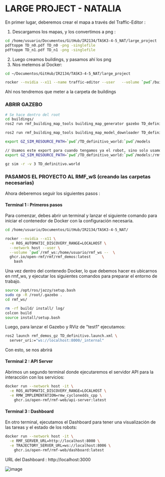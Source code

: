 # LARGE PROJECT - NATALIA

En primer lugar, deberemos crear el mapa a través del Traffic-Editor : 

1) Descargamos los mapas, y los convertimos a png :

```bash
cd /home/usuario/Documentos/GitHub/IR2134/TASK3-4-5_NAT/large_project
pdftoppm TD_n0.pdf TD_n0 -png -singlefile
pdftoppm TD_n1.pdf TD_n1 -png -singlefile
```
2) Luego creamos buildings, y pasamos ahí los png
3) Nos metemos al Docker:
   
```bash
cd ~/Documentos/GitHub/IR2134/TASK3-4-5_NAT/large_project

rocker --nvidia --x11 --name traffic-editor --user   --volume `pwd`/buildings:/rmf_demos_ws/buildings --   ghcr.io/open-rmf/rmf/rmf_demos:latest   bash
```

Ahí nos tendremos que meter a la carpeta de buildings


### ABRIR GAZEBO

```bash
# Se hace dentro del root
cd buildings/
ros2 run rmf_building_map_tools building_map_generator gazebo TD_definitivo.building.yaml TD_definitivo.world ./TD_definitivo_world

```

```bash
ros2 run rmf_building_map_tools building_map_model_downloader TD_definitivo.building.yaml -e ./models

export GZ_SIM_RESOURCE_PATH=`pwd`/TD_definitivo_world:`pwd`/models

// Usamos este export para cuando tengamos ya el robot, sino solo usamos el primer export
export GZ_SIM_RESOURCE_PATH=`pwd`/TD_definitivo_world:`pwd`/models:/rmf_demos_ws/install/rmf_demos_assets/share/rmf_demos_assets/models

gz sim -r -v 3 TD_definitivo.world
```


### PASAMOS EL PROYECTO AL RMF_wS (creando las carpetas necesarias)

Ahora deberemos seguir los siguientes pasos : 

#### Terminal 1 : Primeros pasos

Para comenzar, debes abrir un terminal y lanzar el siguiente comando para iniciar el contenedor de Docker con la configuración necesaria.

```bash
cd /home/usuario/Documentos/GitHub/IR2134/TASK3-4-5_NAT/

rocker --nvidia --x11 \
  -e ROS_AUTOMATIC_DISCOVERY_RANGE=LOCALHOST \
  --network host --user \
  --volume `pwd`/rmf_ws:/home/usuario/rmf_ws --  \
  ghcr.io/open-rmf/rmf/rmf_demos:latest 	\
    bash
```
Una vez dentro del contenedo Docker, lo que debemos hacer es ubicarnos en rmf_ws, y ejecutar los siguientes comandos para preparar el entorno de trabajo.

```bash
source /opt/ros/jazzy/setup.bash
sudo cp -R /root/.gazebo .	
cd rmf_ws/

rm -rf build/ install/ log/
colcon build
source install/setup.bash
```

Luego, para lanzar el Gazebo y RViz de "test1" ejecutamos:

```bash
ros2 launch rmf_demos_gz TD_definitivo.launch.xml \
  server_uri:="ws://localhost:8000/_internal"
```
Con esto, se nos abrirá



#### Terminal 2 : API Server

Abrimos un segundo terminal donde ejecutaremos el servidor API para la interacción con los servicios:

```bash
docker run --network host -it \
  -e ROS_AUTOMATIC_DISCOVERY_RANGE=LOCALHOST \
  -e RMW_IMPLEMENTATION=rmw_cyclonedds_cpp \
	ghcr.io/open-rmf/rmf-web/api-server:latest
```
#### Terminal 3 : Dashboard

En otro terminal, ejecutamos el Dashboard para tener una visualización de las tareas y el estado de los robots:
```bash
docker run --network host -it \
  -e RMF_SERVER_URL=http://localhost:8000 \
  -e TRAJECTORY_SERVER_URL=ws://localhost:8006 \
	ghcr.io/open-rmf/rmf-web/dashboard:latest
```
URL del Dashboard : http://localhost:3000


![image](https://github.com/user-attachments/assets/d1e9c1c0-dbc4-469f-bd2a-f1b1677d9f94)








